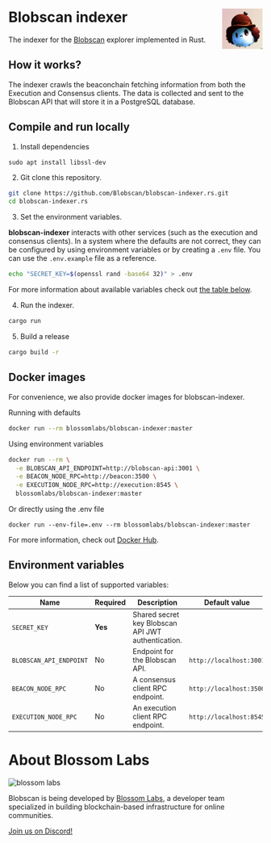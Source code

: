# Blobscan indexer <a href="#"><img align="right" src=".github/assets/blobi.jpeg" height="80px" /></a>

The indexer for the [Blobscan](https://github.com/Blobscan/blobscan) explorer implemented in Rust.

## How it works?

The indexer crawls the beaconchain fetching information from both the Execution and Consensus clients. The data is collected and sent to the Blobscan API that will store it in a PostgreSQL database.

## Compile and run locally

1. Install dependencies

```
sudo apt install libssl-dev
```

2. Git clone this repository.

```bash
git clone https://github.com/Blobscan/blobscan-indexer.rs.git
cd blobscan-indexer.rs
```

3. Set the environment variables.

**blobscan-indexer** interacts with other services (such as the execution and consensus clients). In a system where the defaults are not correct, they can be configured
by using environment variables or by creating a `.env` file. You can use the `.env.example` file as a reference.

```bash
echo "SECRET_KEY=$(openssl rand -base64 32)" > .env
```

For more information about available variables check out [the table below](#environment-variables).

4. Run the indexer.

```bash
cargo run
```

5. Build a release

```bash
cargo build -r
```

## Docker images

For convenience, we also provide docker images for blobscan-indexer.

Running with defaults

```bash
docker run --rm blossomlabs/blobscan-indexer:master
```

Using environment variables

```bash
docker run --rm \
  -e BLOBSCAN_API_ENDPOINT=http://blobscan-api:3001 \
  -e BEACON_NODE_RPC=http://beacon:3500 \
  -e EXECUTION_NODE_RPC=http://execution:8545 \
  blossomlabs/blobscan-indexer:master
```

Or directly using the .env file

```
docker run --env-file=.env --rm blossomlabs/blobscan-indexer:master
```

For more information, check out [Docker Hub](https://hub.docker.com/r/blossomlabs/blobscan-indexer).

## Environment variables

Below you can find a list of supported variables:

| Name                    | Required | Description                                                                            | Default value           |
| ----------------------- | -------- | -------------------------------------------------------------------------------------- | ----------------------- |
| `SECRET_KEY`            | **Yes**  | Shared secret key Blobscan API JWT authentication.                                     |                         |
| `BLOBSCAN_API_ENDPOINT` | No       | Endpoint for the Blobscan API.                                                         | `http://localhost:3001` |
| `BEACON_NODE_RPC`       | No       | A consensus client RPC endpoint.                                                       | `http://localhost:3500` |
| `EXECUTION_NODE_RPC`    | No       | An execution client RPC endpoint.                                                      | `http://localhost:8545` |

# About Blossom Labs

![blossom labs](https://blossom.software/img/logo.svg)

Blobscan is being developed by [Blossom Labs](https://blossom.software/), a developer team specialized in building blockchain-based infrastructure for online communities.

[Join us on Discord!](https://discordapp.com/invite/fmqrqhkjHY/)
